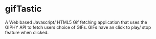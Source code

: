 # gifTastic


A Web based Javascript/ HTML5 Gif fetching application that uses the GIPHY API to fetch users choice of GIFs. GIFs have an click to play/ stop feature when clicked.
